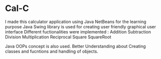 # Cal-C
I made this calculator application using Java NetBeans for the learning purpose 
Java Swing library is used for creating user friendly graphical user interface
Different fuctionalities were implemented : 
Addition 
Subtraction 
Division 
Multiplication 
Reciprocal 
Square 
SquareRoot

Java OOPs concept is also used. 
Better Understanding about Creating classes and fucntions and handling of objects.
